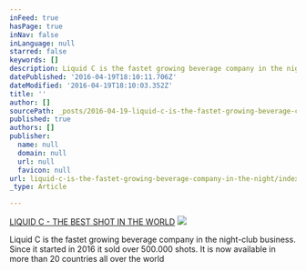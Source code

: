 ```yaml
---
inFeed: true
hasPage: true
inNav: false
inLanguage: null
starred: false
keywords: []
description: Liquid C is the fastet growing beverage company in the night-club business. Since it started in 2016 it sold over 500.000 shots. It is now available in more than 20 countries all over the world
datePublished: '2016-04-19T18:10:11.706Z'
dateModified: '2016-04-19T18:10:03.352Z'
title: ''
author: []
sourcePath: _posts/2016-04-19-liquid-c-is-the-fastet-growing-beverage-company-in-the-night.md
published: true
authors: []
publisher:
  name: null
  domain: null
  url: null
  favicon: null
url: liquid-c-is-the-fastet-growing-beverage-company-in-the-night/index.html
_type: Article

---
```

[LIQUID C - THE BEST SHOT IN THE WORLD][0]
![](https://the-grid-user-content.s3-us-west-2.amazonaws.com/3c3279b2-53cd-4826-902f-7d17c601bfab.jpg)

Liquid C is the fastet growing beverage company in the night-club business. Since it started in 2016 it sold over 500.000 shots. It is now available in more than 20 countries all over the world

[0]: null